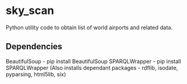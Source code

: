 sky_scan
========

Python utility code to obtain list of world airports and related data.

Dependencies
------------
BeautifulSoup - pip install BeautifulSoup
SPARQLWrapper - pip install SPARQLWrapper (Also installs dependant packages - rdflib, isodate, pyparsing, html5lib, six)

